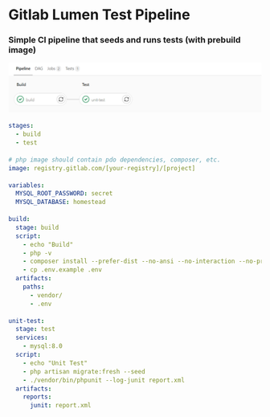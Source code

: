 # Gitlab Lumen Test Pipeline

### Simple CI pipeline that seeds and runs tests (with prebuild image)

![pipeline](https://github.com/semjonsv/gitlab-ci-lumen-pipeline/blob/master/pipeline.png)

````yaml
stages:
  - build
  - test

# php image should contain pdo dependencies, composer, etc.
image: registry.gitlab.com/[your-registry]/[project]

variables:
  MYSQL_ROOT_PASSWORD: secret
  MYSQL_DATABASE: homestead

build:
  stage: build
  script:
    - echo "Build"
    - php -v
    - composer install --prefer-dist --no-ansi --no-interaction --no-progress --no-scripts
    - cp .env.example .env
  artifacts:
    paths:
      - vendor/
      - .env

unit-test:
  stage: test
  services:
    - mysql:8.0
  script:
    - echo "Unit Test"
    - php artisan migrate:fresh --seed
    - ./vendor/bin/phpunit --log-junit report.xml
  artifacts:
    reports:
      junit: report.xml
````
